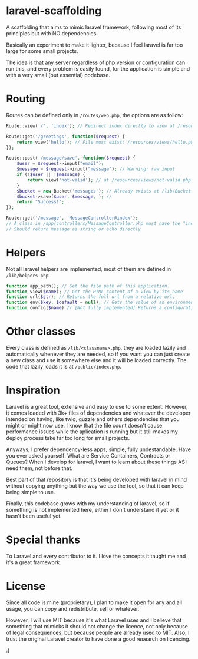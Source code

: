 # laravel-scaffolding

A scaffolding that aims to mimic laravel framework, following most of its principles but with NO dependencies.

Basically an experiment to make it lighter, because I feel laravel is far too large for some small projects.

The idea is that any server regardless of php version or configuration can run this, and every problem is easily found, for the application is simple and with a very small (but essential) codebase.

# Routing

Routes can be defined only in `/routes/web.php`, the options are as follow:

````php
Route::view('/', 'index'); // Redirect index directly to view at /resources/views/hello.php by requiring it

Route::get('/greetings', function($request) {
    return view('hello'); // File must exist: /resources/views/hello.php
});

Route::post('/message/save', function($request) {
    $user = $request->input("email");
    $message = $request->input("message"); // Warning: raw input
    if (!$user || !$message) {
        return view('not-valid'); // at /resources/views/not-valid.php
    }
    $bucket = new Bucket('messages'); // Already exists at /lib/Bucket.php
    $bucket->save($user, $message, ); // 
    return "Success!";
});

Route::get('/message', 'MessageController@index');
// A class in /app/controllers/MessageController.php must have the "index" method with $request as parameter
// Should return message as string or echo directly
````

# Helpers

Not all laravel helpers are implemented, most of them are defined in `/lib/helpers.php`:

````php
function app_path(); // Get the file path of this application.
function view($name); // Get the HTML content of a view by its name
function url($str); // Returns the full url from a relative url.
function env($key, $default = null); // Gets the value of an environment variable. Supports boolean, empty and null.
function config($name) // [Not fully implemented] Returns a configuration from the config folder
````

# Other classes

Every class is defined as `/lib/<classname>.php`, they are loaded lazily and automatically whenever they are needed, so if you want you can just create a new class and use it somewhere else and it will be loaded correctly. The code that lazily loads it is at `/public/index.php`.

# Inspiration

Laravel is a great tool, extensive and easy to use to some extent. However, it comes loaded with 3k+ files of dependencies and whatever the developer intended on having, like twig, guzzle and others dependencies that you might or might now use. I know that the file count doesn't cause performance issues while the aplication is running but it still makes my deploy process take far too long for small projects.

Anyways, I prefer dependency-less apps, simple, fully undestandable. Have you ever asked yourself: What are Service Containers, Contracts or Queues? When I develop for laravel, I want to learn about these things AS i need them, not before that.

Best part of that repository is that it's being developed with laravel in mind without copying anything but the way we use the tool, so that it can keep being simple to use.

Finally, this codebase grows with my understanding of laravel, so if something is not implemented here, either I don't understand it yet or it hasn't been useful yet.

# Special thanks

To Laravel and every contributor to it. I love the concepts it taught me and it's a great framework.

# License

Since all code is mine (proprietary), I plan to make it open for any and all usage, you can copy and redistribute, sell or whatever.

However, I will use MIT because it's what Laravel uses and I believe that something that mimicks it should not change the licence, not only because of legal consequences, but because people are already used to MIT. Also, I trust the original Laravel creator to have done a good research on licencing.

:)
